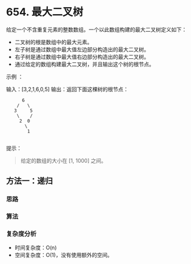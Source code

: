 # 654. 最大二叉树
给定一个不含重复元素的整数数组。一个以此数组构建的最大二叉树定义如下：

- 二叉树的根是数组中的最大元素。
- 左子树是通过数组中最大值左边部分构造出的最大二叉树。
- 右子树是通过数组中最大值右边部分构造出的最大二叉树。
- 通过给定的数组构建最大二叉树，并且输出这个树的根节点。

示例 ：

输入：[3,2,1,6,0,5]
输出：返回下面这棵树的根节点：
```
      6
    /   \
   3     5
    \    / 
     2  0   
       \
        1
 
```
提示：
> 给定的数组的大小在 [1, 1000] 之间。

## 方法一：递归
### 思路
### 算法
### 复杂度分析
* 时间复杂度：O(n)
* 空间复杂度：O(1)，没有使用额外的空间。